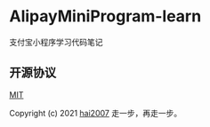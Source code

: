 # AlipayMiniProgram-learn
支付宝小程序学习代码笔记


开源协议
---------------------------------------
[MIT](https://github.com/agile-contrib/AlipayMiniProgram-learn/blob/master/LICENSE)

Copyright (c) 2021 [hai2007](https://hai2007.gitee.io/sweethome/) 走一步，再走一步。
